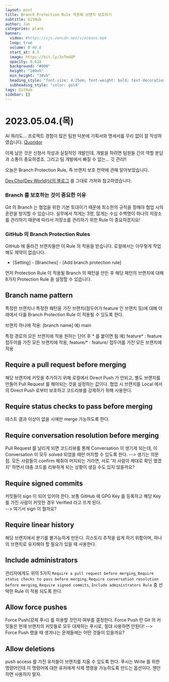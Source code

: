 ```yaml
---
layout: post
title: Branch Protection Rule 적용해 브랜치 보호하기
subtitle: GitHub
author: Jun
categories: plans
banner:
  video: #https://vjs.zencdn.net/v/oceans.mp4
  loop: true
  volume: 0 #0.8
  start_at: 8.5
  image: https://bit.ly/3xTmdUP
  opacity: 0.618
  background: "#000"
  height: "100vh"
  min_height: "38vh"
  heading_style: "font-size: 4.25em; font-weight: bold; text-decoration: underline"
  subheading_style: "color: gold"
tags: GitHub
sidebar: []
---
```


# 2023.05.04.(목)

AI 쿼리도... 
프로젝트 경험이 많은 팀원 덕분에 기획서와 명세서를 무리 없이 잘 작성하였습니다.
[Quoridor](https://github.com/junnie082/Quoridor)

이제 남은 것은 신청서 작성과 실질적인 개발인데, 개발을 하려면 팀원들 간의 역할 분담과 소통이 중요하겠죠.
그리고 팀 개발에서 빠질 수 없는... 깃 관리!!

오늘은 Branch Protection Rule, 즉 브랜치 보호 전략에 관해 알아보았습니다.

[Dev.Cho(Dev World)님의 블로그](https://kotlinworld.com/292#Require%C-%A-status%C-%A-checks%C-%A-to%C-%A-pass%C-%A-before%C-%A-merging) 를 그대로 가져와 참고하였습니다.




### Branch 를 보호하는 것이 중요한 이유

Git 의 Branch 는 협업을 위한 기본 토대이기 때문에 최소한의 규칙을 정해야 협업 시의 혼란을 방지할 수 있습니다. 실무에서 적게는 3명, 많게는 수십 수백명이 하나의 저장소를 관리하기 때문에 따라서 저장소를 관리하기 위한 Rule 이 중요하겠지요!


### GitHub 의 Branch Protection Rules

GitHub 에 올라간 브랜치들만 이 Rule 의 적용을 받습니다. 로컬에서는 아무렇게 작업해도 제약이 없습니다. 

* [Setting] - [Branches] - [Add branch protection rule]


먼저 Protection Rule 이 적용될 Branch 의 패턴을 만든 후 해당 패턴의 브랜치에 대해 8가지 Protection Rule 을 설정할 수 있습니다.


## Branch name pattern

특정한 브랜치나 특정한 패턴을 가진 브랜치(점두어가 feature 인 브랜치 등)에 대해 아래에서 다룰 Branch Protection Rule 이 적용될 수 있도록 한다.

브랜치 하나에 적용: [branch name]
예) main

특정 경로의 모든 브랜치에 적용 원하는 단어 후 * 를 붙이면 됨
예) feature* : feature 접두어를 가진 모든 브랜치에 적용, feature/* : feature/ 접두어를 가진 모든 브랜치에 적용  
  
  
  
## Require a pull request before merging  
  
해당 브랜치에 커밋을 추가하기 위해 로컬에서 Direct Push 가 안되고, 별도 브랜치를 만들어 Pull Request 를 해야되는 것을 설정하는 값이다. 협업 시 브랜치를 Local 에서의 Direct Push 로부터 보호하고 코드리뷰를 강제하기 위해 사용한다.  
  
    

## Require status checks to pass before merging    
  
테스트 결과 이상이 없을 시에만 merge 가능하도록 한다.  



## Require conversation resolution before merging  

Pull Request 를 날리게 되면 코드리뷰를 통해 Conversation 이 생기게 되는데, 이 Conversation 이 모두 solved 되었을 때만 머지할 수 있도록 한다.
--> 생기는 의문점. 모든 사람들이 confirm 해줘야 머지되는 거라면, 서로 '저 사람이 제대로 확인 했겠지' 하면서 대충 코드를 리뷰하게 되는 상황이 생길 수도 있지 않을까요?   



## Require signed commits

커밋들이 sign 이 되어 있어야 한다. 보통 GitHub 에 GPG Key 를 등록하고 해당 Key 를 가진 사람이 커밋한 경우 Verified 라고 뜨게 된다.  
--> 여기서 sign 이 뭘까요?  



## Require linear history  

해당 브랜치에서 분기를 불가능하게 만든다. 히스토리 추적을 쉽게 하기 위함이며, 하나의 브랜치로 유지해야 할 필요가 있을 때 사용한다.



## Include administrators

관리자에게도 위의 5가지 `Require a pull request before merging`, `Require status checks to pass before merging`, `Require conversation resolution before merging`, `Require signed commits`, `Include administrators Rule` 중 선택한 Rule 이 적용 되도록 한다.


## Allow force pushes

Force Push(강제 푸시) 를 허용할 것인지 여부를 결정한다. Force Push 란 Git 의 커밋들은 현재 브랜치의 커밋들로 모두 대체하는 푸시로, 절대 사용하면 안된다!
--> Force Push 했을 때 생겨나는 문제들에는 어떤 것들이 있을까요?


  
## Allow deletions  

push access 를 가진 유저들이 브랜치를 지울 수 있도록 한다. 푸시는 Write 를 위한 명령어인데 이 명령어에 대한 유저에게 삭제 명령을 가능하도록 만드는 옵션이다. 웬만하면 사용하지 말자. 

